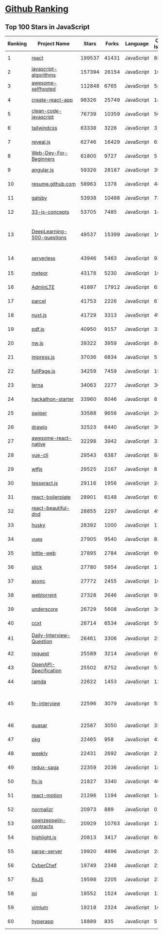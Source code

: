 [Github Ranking](../README.md)
==========

## Top 100 Stars in JavaScript

| Ranking | Project Name | Stars | Forks | Language | Open Issues | Description | Last Commit |
| ------- | ------------ | ----- | ----- | -------- | ----------- | ----------- | ----------- |
| 1 | [react](https://github.com/facebook/react) | 199537 | 41431 | JavaScript | 887 | A declarative, efficient, and flexible JavaScript library for building user interfaces. | 2022-12-24T17:04:23Z |
| 2 | [javascript-algorithms](https://github.com/trekhleb/javascript-algorithms) | 157394 | 26154 | JavaScript | 108 | 📝 Algorithms and data structures implemented in JavaScript with explanations and links to further readings | 2022-12-07T23:11:38Z |
| 3 | [awesome-selfhosted](https://github.com/awesome-selfhosted/awesome-selfhosted) | 112848 | 6765 | JavaScript | 58 | A list of Free Software network services and web applications which can be hosted on your own servers | 2022-12-24T16:13:04Z |
| 4 | [create-react-app](https://github.com/facebook/create-react-app) | 98326 | 25749 | JavaScript | 1489 | Set up a modern web app by running one command. | 2022-12-22T21:41:07Z |
| 5 | [clean-code-javascript](https://github.com/ryanmcdermott/clean-code-javascript) | 76739 | 10359 | JavaScript | 50 | :bathtub: Clean Code concepts adapted for JavaScript | 2022-12-02T14:17:25Z |
| 6 | [tailwindcss](https://github.com/tailwindlabs/tailwindcss) | 63338 | 3226 | JavaScript | 3 | A utility-first CSS framework for rapid UI development. | 2022-12-24T02:17:38Z |
| 7 | [reveal.js](https://github.com/hakimel/reveal.js) | 62746 | 16429 | JavaScript | 633 | The HTML Presentation Framework | 2022-12-07T10:27:18Z |
| 8 | [Web-Dev-For-Beginners](https://github.com/microsoft/Web-Dev-For-Beginners) | 61800 | 9727 | JavaScript | 5 | 24 Lessons, 12 Weeks, Get Started as a Web Developer | 2022-12-20T22:16:56Z |
| 9 | [angular.js](https://github.com/angular/angular.js) | 59326 | 28187 | JavaScript | 391 | AngularJS - HTML enhanced for web apps! | 2022-04-12T15:57:22Z |
| 10 | [resume.github.com](https://github.com/resume/resume.github.com) | 58963 | 1378 | JavaScript | 48 | Resumes generated using the GitHub informations | 2022-10-16T23:25:27Z |
| 11 | [gatsby](https://github.com/gatsbyjs/gatsby) | 53938 | 10498 | JavaScript | 73 | The fastest frontend for the headless web. Build modern websites with React. | 2022-12-23T18:57:49Z |
| 12 | [33-js-concepts](https://github.com/leonardomso/33-js-concepts) | 53705 | 7485 | JavaScript | 14 | 📜 33 JavaScript concepts every developer should know. | 2022-12-11T00:30:56Z |
| 13 | [DeepLearning-500-questions](https://github.com/scutan90/DeepLearning-500-questions) | 49537 | 15399 | JavaScript | 100 | 深度学习500问，以问答形式对常用的概率知识、线性代数、机器学习、深度学习、计算机视觉等热点问题进行阐述，以帮助自己及有需要的读者。 全书分为18个章节，50余万字。由于水平有限，书中不妥之处恳请广大读者批评指正。   未完待续............ 如有意合作，联系scutjy2015@163.com                     版权所有，违权必究       Tan 2018.06 | 2022-07-16T02:22:55Z |
| 14 | [serverless](https://github.com/serverless/serverless) | 43946 | 5463 | JavaScript | 937 | ⚡ Serverless Framework – Build web, mobile and IoT applications with serverless architectures using AWS Lambda, Azure Functions, Google CloudFunctions & more! –  | 2022-12-22T13:50:49Z |
| 15 | [meteor](https://github.com/meteor/meteor) | 43178 | 5230 | JavaScript | 167 | Meteor, the JavaScript App Platform | 2022-12-23T22:44:43Z |
| 16 | [AdminLTE](https://github.com/ColorlibHQ/AdminLTE) | 41897 | 17912 | JavaScript | 63 | AdminLTE - Free admin dashboard template based on Bootstrap 4 | 2022-12-20T03:04:39Z |
| 17 | [parcel](https://github.com/parcel-bundler/parcel) | 41753 | 2226 | JavaScript | 679 | The zero configuration build tool for the web. 📦🚀 | 2022-12-24T00:01:15Z |
| 18 | [nuxt.js](https://github.com/nuxt/nuxt.js) | 41729 | 3313 | JavaScript | 490 | The Intuitive Vue(2) Framework | 2022-12-19T17:01:32Z |
| 19 | [pdf.js](https://github.com/mozilla/pdf.js) | 40950 | 9157 | JavaScript | 339 | PDF Reader in JavaScript | 2022-12-24T09:26:22Z |
| 20 | [nw.js](https://github.com/nwjs/nw.js) | 39322 | 3959 | JavaScript | 881 | Call all Node.js modules directly from DOM/WebWorker and enable a new way of writing applications with all Web technologies. | 2022-12-22T23:31:13Z |
| 21 | [impress.js](https://github.com/impress/impress.js) | 37036 | 6834 | JavaScript | 51 | It's a presentation framework based on the power of CSS3 transforms and transitions in modern browsers and inspired by the idea behind prezi.com. | 2022-12-24T06:07:27Z |
| 22 | [fullPage.js](https://github.com/alvarotrigo/fullPage.js) | 34259 | 7459 | JavaScript | 154 | fullPage plugin by Alvaro Trigo. Create full screen pages fast and simple | 2022-12-15T19:12:29Z |
| 23 | [lerna](https://github.com/lerna/lerna) | 34063 | 2277 | JavaScript | 304 | :dragon: Lerna is a fast, modern build system for managing and publishing multiple JavaScript/TypeScript packages from the same repository. | 2022-12-24T17:41:38Z |
| 24 | [hackathon-starter](https://github.com/sahat/hackathon-starter) | 33960 | 8046 | JavaScript | 8 | A boilerplate for Node.js web applications | 2022-12-09T23:49:58Z |
| 25 | [swiper](https://github.com/nolimits4web/swiper) | 33588 | 9656 | JavaScript | 260 | Most modern mobile touch slider with hardware accelerated transitions | 2022-12-22T11:56:06Z |
| 26 | [drawio](https://github.com/jgraph/drawio) | 32523 | 6440 | JavaScript | 305 | draw.io is a JavaScript, client-side editor for general diagramming and whiteboarding | 2022-12-16T12:33:15Z |
| 27 | [awesome-react-native](https://github.com/jondot/awesome-react-native) | 32298 | 3942 | JavaScript | 32 | Awesome React Native components, news, tools, and learning material! | 2022-12-19T19:12:47Z |
| 28 | [vue-cli](https://github.com/vuejs/vue-cli) | 29543 | 6387 | JavaScript | 884 | 🛠️ webpack-based tooling for Vue.js Development | 2022-12-22T13:23:32Z |
| 29 | [wtfjs](https://github.com/denysdovhan/wtfjs) | 29525 | 2167 | JavaScript | 8 | 🤪 A list of funny and tricky JavaScript examples | 2022-12-15T22:33:36Z |
| 30 | [tesseract.js](https://github.com/naptha/tesseract.js) | 29116 | 1956 | JavaScript | 24 | Pure Javascript OCR for more than 100 Languages 📖🎉🖥 | 2022-12-22T19:26:48Z |
| 31 | [react-boilerplate](https://github.com/react-boilerplate/react-boilerplate) | 28901 | 6148 | JavaScript | 62 | :fire: A highly scalable, offline-first foundation with the best developer experience and a focus on performance and best practices. | 2022-12-12T15:53:39Z |
| 32 | [react-beautiful-dnd](https://github.com/atlassian/react-beautiful-dnd) | 28855 | 2297 | JavaScript | 492 | Beautiful and accessible drag and drop for lists with React | 2022-12-23T21:56:38Z |
| 33 | [husky](https://github.com/typicode/husky) | 28392 | 1000 | JavaScript | 11 | Git hooks made easy 🐶 woof! | 2022-12-13T20:59:56Z |
| 34 | [vuex](https://github.com/vuejs/vuex) | 27905 | 9540 | JavaScript | 82 | 🗃️ Centralized State Management for Vue.js. | 2022-12-20T12:05:07Z |
| 35 | [lottie-web](https://github.com/airbnb/lottie-web) | 27895 | 2784 | JavaScript | 606 | Render After Effects animations natively on Web, Android and iOS, and React Native. http://airbnb.io/lottie/ | 2022-12-22T00:49:18Z |
| 36 | [slick](https://github.com/kenwheeler/slick) | 27780 | 5954 | JavaScript | 1156 | the last carousel you'll ever need | 2022-11-16T14:54:08Z |
| 37 | [async](https://github.com/caolan/async) | 27772 | 2455 | JavaScript | 10 | Async utilities for node and the browser | 2022-12-01T15:06:23Z |
| 38 | [webtorrent](https://github.com/webtorrent/webtorrent) | 27328 | 2646 | JavaScript | 95 | ⚡️ Streaming torrent client for the web | 2022-12-21T21:54:37Z |
| 39 | [underscore](https://github.com/jashkenas/underscore) | 26729 | 5608 | JavaScript | 30 | JavaScript's utility _ belt | 2022-11-29T17:19:56Z |
| 40 | [ccxt](https://github.com/ccxt/ccxt) | 26714 | 6534 | JavaScript | 599 | A JavaScript / Python / PHP cryptocurrency trading API with support for more than 100 bitcoin/altcoin exchanges | 2022-12-25T02:23:20Z |
| 41 | [Daily-Interview-Question](https://github.com/Advanced-Frontend/Daily-Interview-Question) | 26461 | 3306 | JavaScript | 254 | 我是依扬（木易杨），公众号「高级前端进阶」作者，每天搞定一道前端大厂面试题，祝大家天天进步，一年后会看到不一样的自己。 | 2020-11-09T01:07:00Z |
| 42 | [request](https://github.com/request/request) | 25589 | 3214 | JavaScript | 65 | 🏊🏾 Simplified HTTP request client. | 2022-11-12T10:44:52Z |
| 43 | [OpenAPI-Specification](https://github.com/OAI/OpenAPI-Specification) | 25502 | 8752 | JavaScript | 524 | The OpenAPI Specification Repository | 2022-12-16T10:45:33Z |
| 44 | [ramda](https://github.com/ramda/ramda) | 22622 | 1453 | JavaScript | 124 | :ram: Practical functional Javascript | 2022-11-23T03:38:10Z |
| 45 | [fe-interview](https://github.com/haizlin/fe-interview) | 22596 | 3079 | JavaScript | 5219 | 前端面试每日 3+1，以面试题来驱动学习，提倡每日学习与思考，每天进步一点！每天早上5点纯手工发布面试题（死磕自己，愉悦大家），6000+道前端面试题全面覆盖，HTML/CSS/JavaScript/Vue/React/Nodejs/TypeScript/ECMAScritpt/Webpack/Jquery/小程序/软技能…… | 2022-12-24T20:49:13Z |
| 46 | [quasar](https://github.com/quasarframework/quasar) | 22587 | 3050 | JavaScript | 357 | Quasar Framework - Build high-performance VueJS user interfaces in record time | 2022-12-24T14:43:21Z |
| 47 | [pkg](https://github.com/vercel/pkg) | 22465 | 958 | JavaScript | 43 | Package your Node.js project into an executable | 2022-12-21T15:31:53Z |
| 48 | [weekly](https://github.com/ascoders/weekly) | 22431 | 2692 | JavaScript | 2 | 前端精读周刊。帮你理解最前沿、实用的技术。 | 2022-12-12T01:19:58Z |
| 49 | [redux-saga](https://github.com/redux-saga/redux-saga) | 22359 | 2036 | JavaScript | 18 | An alternative side effect model for Redux apps | 2022-12-15T16:11:36Z |
| 50 | [flv.js](https://github.com/bilibili/flv.js) | 21827 | 3340 | JavaScript | 403 | HTML5 FLV Player | 2022-11-23T21:48:17Z |
| 51 | [react-motion](https://github.com/chenglou/react-motion) | 21296 | 1194 | JavaScript | 147 | A spring that solves your animation problems. | 2022-12-08T17:31:42Z |
| 52 | [normalizr](https://github.com/paularmstrong/normalizr) | 20973 | 889 | JavaScript | 0 | Normalizes nested JSON according to a schema | 2022-03-19T22:44:12Z |
| 53 | [openzeppelin-contracts](https://github.com/OpenZeppelin/openzeppelin-contracts) | 20929 | 10763 | JavaScript | 134 | OpenZeppelin Contracts is a library for secure smart contract development. | 2022-12-24T11:20:37Z |
| 54 | [highlight.js](https://github.com/highlightjs/highlight.js) | 20813 | 3417 | JavaScript | 68 | JavaScript syntax highlighter with language auto-detection and zero dependencies. | 2022-12-19T12:58:38Z |
| 55 | [parse-server](https://github.com/parse-community/parse-server) | 19920 | 4696 | JavaScript | 284 | Parse Server for Node.js / Express | 2022-12-24T19:02:31Z |
| 56 | [CyberChef](https://github.com/gchq/CyberChef) | 19749 | 2348 | JavaScript | 229 | The Cyber Swiss Army Knife - a web app for encryption, encoding, compression and data analysis | 2022-12-23T21:16:47Z |
| 57 | [RxJS](https://github.com/Reactive-Extensions/RxJS) | 19598 | 2205 | JavaScript | 231 | The Reactive Extensions for JavaScript | 2018-04-18T20:17:39Z |
| 58 | [joi](https://github.com/hapijs/joi) | 19552 | 1524 | JavaScript | 126 | The most powerful data validation library for JS | 2022-12-20T14:52:21Z |
| 59 | [vimium](https://github.com/philc/vimium) | 19218 | 2324 | JavaScript | 1014 | The hacker's browser. | 2022-12-20T00:05:35Z |
| 60 | [hyperapp](https://github.com/jorgebucaran/hyperapp) | 18889 | 835 | JavaScript | 5 | 1kB-ish JavaScript framework for building hypertext applications. | 2022-09-19T03:11:56Z |

